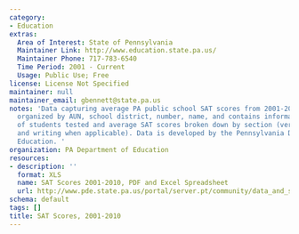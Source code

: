 ```yaml
---
category:
- Education
extras:
  Area of Interest: State of Pennsylvania
  Maintainer Link: http://www.education.state.pa.us/
  Maintainer Phone: 717-783-6540
  Time Period: 2001 - Current
  Usage: Public Use; Free
license: License Not Specified
maintainer: null
maintainer_email: gbennett@state.pa.us
notes: 'Data capturing average PA public school SAT scores from 2001-2010. Data is
  organized by AUN, school district, number, name, and contains information on number
  of students tested and average SAT scores broken down by section (verbal, math,
  and writing when applicable). Data is developed by the Pennsylvania Department of
  Education. '
organization: PA Department of Education
resources:
- description: ''
  format: XLS
  name: SAT Scores 2001-2010, PDF and Excel Spreadsheet
  url: http://www.pde.state.pa.us/portal/server.pt/community/data_and_statistics/7202/sat_and_act_scores/674663
schema: default
tags: []
title: SAT Scores, 2001-2010
---
```

